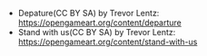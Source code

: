 - Depature(CC BY SA) by Trevor Lentz: https://opengameart.org/content/departure
- Stand with us(CC BY SA) by Trevor Lentz: https://opengameart.org/content/stand-with-us
